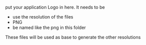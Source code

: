 put your application Logo in here.
It needs to be
* use the resolution of the files
* PNG
* be named like the png in this folder

These files will be used as base to generate the other resolutions
